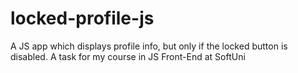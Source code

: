 # locked-profile-js

A JS app which displays profile info, but only if the locked button is disabled. A task for my course in JS Front-End at SoftUni
